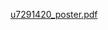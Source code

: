 [u7291420_poster.pdf](https://github.com/JackRicho/Platypus-ENM-Finder/files/13627221/u7291420_poster.pdf)
